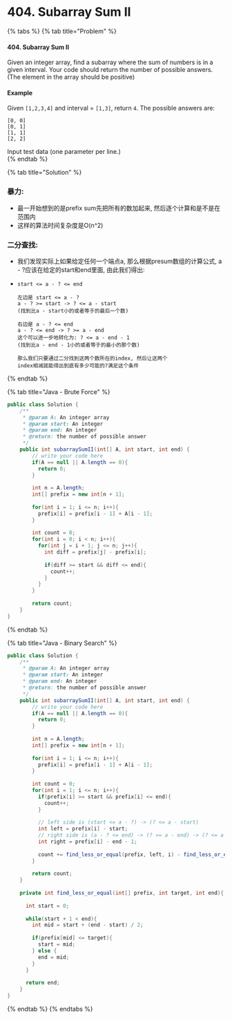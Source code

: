 # 404. Subarray Sum II

{% tabs %}
{% tab title="Problem" %}
#### 404. Subarray Sum II

Given an integer array, find a subarray where the sum of numbers is in a given interval. Your code should return the number of possible answers. \(The element in the array should be positive\)

#### Example

Given `[1,2,3,4]` and interval = `[1,3]`, return `4`. The possible answers are:

```text
[0, 0]
[0, 1]
[1, 1]
[2, 2]
```

Input test data \(one parameter per line.\)  
{% endtab %}

{% tab title="Solution" %}
### 暴力:

* 最一开始想到的是prefix sum先把所有的数加起来, 然后逐个计算和是不是在范围内
* 这样的算法时间复杂度是O\(n^2\)

### 二分查找:

* 我们发现实际上如果给定任何一个端点a, 那么根据presum数组的计算公式, a - ?应该在给定的start和end里面, 由此我们得出:
* ```text
  start <= a - ? <= end

  左边是 start <= a - ?
  a - ? >= start -> ? <= a - start
  (找到比a - start小的或者等于的最后一个数)

  右边是 a - ? <= end
  a - ? <= end -> ? >= a - end
  这个可以进一步地转化为: ? <= a - end - 1
  (找到比a - end - 1小的或者等于的最小的那个数)

  那么我们只要通过二分找到这两个数所在的index, 然后让这两个
  index相减就能得出到底有多少可能的?满足这个条件
  ```
{% endtab %}

{% tab title="Java - Brute Force" %}
```java
public class Solution {
    /**
     * @param A: An integer array
     * @param start: An integer
     * @param end: An integer
     * @return: the number of possible answer
     */
    public int subarraySumII(int[] A, int start, int end) {
        // write your code here
        if(A == null || A.length == 0){
          return 0;
        }
        
        int n = A.length;
        int[] prefix = new int[n + 1];
        
        for(int i = 1; i <= n; i++){
          prefix[i] = prefix[i - 1] + A[i - 1];
        }
        
        int count = 0;
        for(int i = 0; i < n; i++){
          for(int j = i + 1; j <= n; j++){
            int diff = prefix[j] - prefix[i];
            
            if(diff >= start && diff <= end){
              count++;
            }
          }
        }
        
        return count;
    }
}
```
{% endtab %}

{% tab title="Java - Binary Search" %}
```java
public class Solution {
    /**
     * @param A: An integer array
     * @param start: An integer
     * @param end: An integer
     * @return: the number of possible answer
     */
    public int subarraySumII(int[] A, int start, int end) {
        // write your code here
        if(A == null || A.length == 0){
          return 0;
        }
        
        int n = A.length;
        int[] prefix = new int[n + 1];
        
        for(int i = 1; i <= n; i++){
          prefix[i] = prefix[i - 1] + A[i - 1];
        }
        
        int count = 0;
        for(int i = 1; i <= n; i++){
          if(prefix[i] >= start && prefix[i] <= end){
            count++;
          }
          
          // left side is (start <= a - ?) -> (? <= a - start)
          int left = prefix[i] - start;
          // right side is (a - ? <= end) -> (? >= a - end) -> (? <= a - end - 1)
          int right = prefix[i] - end - 1;
          
          count += find_less_or_equal(prefix, left, i) - find_less_or_equal(prefix, right, i);
        }
        
        return count;
    }
    
    private int find_less_or_equal(int[] prefix, int target, int end){
      
      int start = 0;
      
      while(start + 1 < end){
        int mid = start + (end - start) / 2;
        
        if(prefix[mid] <= target){
          start = mid;
        } else {
          end = mid;
        }
      }
      
      return end;
    }
}
```
{% endtab %}
{% endtabs %}

